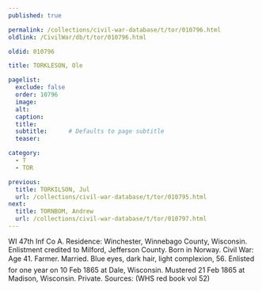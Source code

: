 ```yaml
---
published: true

permalink: /collections/civil-war-database/t/tor/010796.html
oldlink: /CivilWar/db/t/tor/010796.html

oldid: 010796

title: TORKLESON, Ole

pagelist:
  exclude: false
  order: 10796
  image: 
  alt:
  caption:
  title:
  subtitle:      # Defaults to page subtitle
  teaser:

category: 
  - T 
  - TOR

previous:
  title: TORKILSON, Jul
  url: /collections/civil-war-database/t/tor/010795.html  
next:
  title: TORNBOM, Andrew
  url: /collections/civil-war-database/t/tor/010797.html   
---
```

WI 47th Inf Co A. Residence: Winchester, Winnebago County, Wisconsin. Enlistment credited to Milford, Jefferson County. Born in Norway. Civil War: Age 41. Farmer. Married. Blue eyes, dark hair, light complexion, 5&#146;6&#148;. Enlisted for one year on 10 Feb 1865 at Dale, Wisconsin. Mustered 21 Feb 1865 at Madison, Wisconsin. Private. Sources: (WHS red book vol 52)